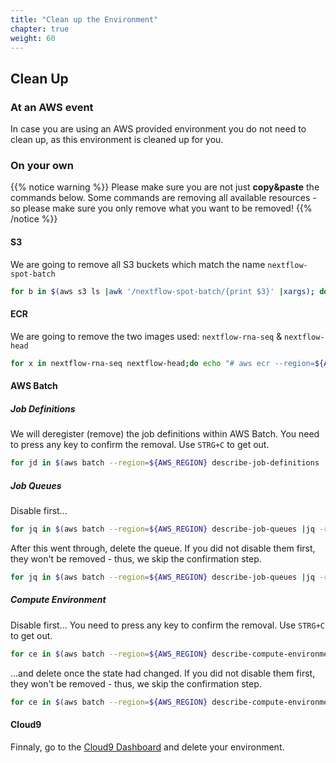 ```yaml
---
title: "Clean up the Environment"
chapter: true
weight: 60
---
```


## Clean Up

### At an AWS event

In case you are using an AWS provided environment you do not need to clean up, as this environment is cleaned up for you.

### On your own

{{% notice warning %}}
Please make sure you are not just **copy&paste** the commands below. Some commands are removing all available resources - so please make sure you only remove what you want to be removed!
{{% /notice %}}

#### S3

We are going to remove all S3 buckets which match the name `nextflow-spot-batch`

```bash
for b in $(aws s3 ls |awk '/nextflow-spot-batch/{print $3}' |xargs); do echo "# aws s3 rb --force s3://$b" ; aws s3 rb --force s3://$b ;done
```

#### ECR

We are going to remove the two images used: `nextflow-rna-seq` & `nextflow-head`

```bash
for x in nextflow-rna-seq nextflow-head;do echo "# aws ecr --region=${AWS_REGION} delete-repository --force --repository-name=$x" ; aws ecr --region=${AWS_REGION} delete-repository --force --repository-name=$x;done
```

#### AWS Batch

##### Job Definitions

We will deregister (remove) the job definitions within AWS Batch. You need to press any key to confirm the removal. Use `STRG+C` to get out.

```bash
for jd in $(aws batch --region=${AWS_REGION} describe-job-definitions |jq -r '.jobDefinitions[] | .jobDefinitionArn' |xargs); do  echo "# aws batch --region=${AWS_REGION} deregister-job-definition --job-definition=${jd}" ; echo "-> (remove? press any key)" ; read ; aws batch --region=${AWS_REGION} deregister-job-definition --job-definition=${jd}; done
```

##### Job Queues

Disable first...

```bash
for jq in $(aws batch --region=${AWS_REGION} describe-job-queues |jq -r '.jobQueues[] |.jobQueueName' |xargs);do echo "# aws batch --region=${AWS_REGION} update-job-queue --state=DISABLED --job-queue=${jq}" ; echo "-> (DISABLE? press any key)" ;read; aws batch --region=${AWS_REGION} update-job-queue   --state=DISABLED --job-queue=${jq};done

```

After this went through, delete the queue. If you did not disable them first, they won't be removed - thus, we skip the confirmation step.

```bash
for jq in $(aws batch --region=${AWS_REGION} describe-job-queues |jq -r '.jobQueues[] |.jobQueueName' |xargs);do echo "# aws batch --region=${AWS_REGION} delete-job-queue --job-queue=${jq}" ; aws batch --region=${AWS_REGION} delete-job-queue --job-queue=${jq};done
```

##### Compute Environment

Disable first... You need to press any key to confirm the removal. Use `STRG+C` to get out.

```bash
for ce in $(aws batch --region=${AWS_REGION} describe-compute-environments |jq -r '.computeEnvironments[] |.computeEnvironmentName' |xargs);do echo "# aws batch --region=${AWS_REGION} update-compute-environment --state=DISABLED --compute-environment=${ce}"  ; echo "-> (DISABLE? press any key)" ; read ; aws batch --region=${AWS_REGION} update-compute-environment --state=DISABLED --compute-environment=${ce} ;done
```

...and delete once the state had changed. If you did not disable them first, they won't be removed - thus, we skip the confirmation step.

```bash
for ce in $(aws batch --region=${AWS_REGION} describe-compute-environments |jq -r '.computeEnvironments[] |.computeEnvironmentName' |xargs);do echo "# aws batch --region=${AWS_REGION} delete-compute-environment --compute-environment=${ce}" ; aws batch --region=${AWS_REGION} delete-compute-environment --compute-environment=${ce} ;done
```

#### Cloud9

Finnaly, go to the [Cloud9 Dashboard](https://console.aws.amazon.com/cloud9/home) and delete your environment.
